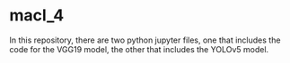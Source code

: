 # macl_4

In this repository, there are two python jupyter files, one that includes the code for the VGG19 model, the other that includes the YOLOv5 model.


